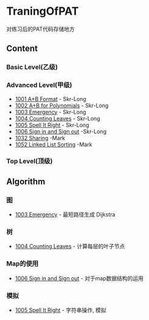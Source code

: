 # TraningOfPAT
对练习后的PAT代码存储地方

## Content

### Basic Level(乙级)

### Advanced Level(甲级)

- [1001 A+B Format](./code/1001.md) - Skr-Long
- [1002 A+B for Polynomials](./code/1002.md) - Skr-Long
- [1003 Emergency](./code/1003.md) - Skr-Long
- [1004 Counting Leaves](./code/1004.md) - Skr-Long
- [1005 Spell It Right](./code/1005.md) - Skr-Long
- [1006 Sign in and Sign out](./code/1006.md) -Skr-Long
- [1032 Sharing](./code2/PAT_A1032.md) -Mark
- [1052 Linked List Sorting](./code2/PAT_A1052.md) -Mark

### Top Level(顶级)



## Algorithm

### 图

- [1003 Emergency](./code/1003.md) - 最短路径生成 Dijkstra

### 树

- [1004 Counting Leaves](./code/1004.md) - 计算每层的叶子节点

### Map的使用

- [1006 Sign in and Sign out](./code/1006.md) - 对于map数据结构的运用

### 模拟

- [1005 Spell It Right](./code/1005.md) - 字符串操作, 模拟


